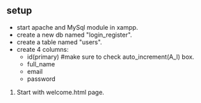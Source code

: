 ## setup
- start apache and MySql module in xampp.
- create a new db named "login_register".
- create a table named "users".
- create 4 columns:
    - id(primary) #make sure to check auto_increment(A_I) box. 
    - full_name
    - email
    - password

1. Start with welcome.html page.